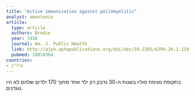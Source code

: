 ```yaml
---
title: "Active immunization against poliomyelitis"
analyst: amantonio
article:
  type: article
  authors: Brodie
  year: 1936
  journal: Am. J. Public Health
  link: http://ajph.aphapublications.org/doi/abs/10.2105/AJPH.26.2.119
  pubmed: 18014364
countries:
- ארה"ב
---
```


בתקופת מגיפת פוליו בשנות ה-30 נדבק רק ילד אחד מתוך 170 ילדים שלהם לא היו נוגדנים.
